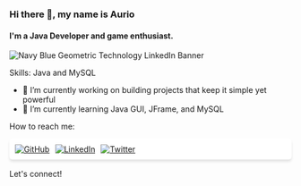 ### **Hi there 👋, my name is Aurio**
#### I'm a Java Developer and game enthusiast.

![Navy Blue Geometric Technology LinkedIn Banner](https://github.com/auriorajaa/auriorajaa/assets/108510729/cda17c4d-152b-4b6f-ba1a-318fff8508c4)

Skills: Java and MySQL

- 🔭 I’m currently working on building projects that keep it simple yet powerful
- 🌱 I’m currently learning Java GUI, JFrame, and MySQL

How to reach me:
<div style="display: flex; gap: 10px; margin-top: 10px; box-shadow: 0 4px 4px rgba(0, 0, 0, 0.1); background-color: #fff; padding: 10px; border-radius: 5px;">
  <a href="https://github.com/auriorajaa">
    <img src="https://img.shields.io/badge/GitHub-24292e?style=for-the-badge&logo=github&logoColor=white" alt="GitHub">
  </a>
  <a href="https://www.linkedin.com/in/auriorajaa/">
    <img src="https://img.shields.io/badge/LinkedIn-0077B5?style=for-the-badge&logo=linkedin&logoColor=white" alt="LinkedIn">
  </a>
  <a href="https://twitter.com/hendrianoko">
    <img src="https://img.shields.io/badge/Twitter-1DA1F2?style=for-the-badge&logo=twitter&logoColor=white" alt="Twitter">
  </a>
</div>

</br>
Let's connect!

